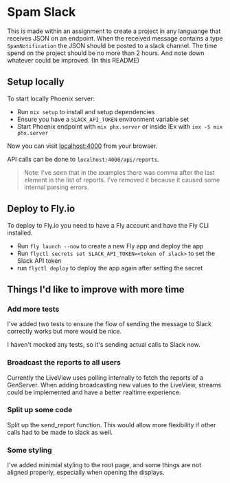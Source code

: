 # Spam Slack

This is made within an assignment to create a project in any languange that receives JSON on an endpoint.
When the received message contains a type `SpamNotification` the JSON should be posted to a slack channel.
The time spend on the project should be no more than 2 hours. 
And note down whatever could be improved. (In this README)

## Setup locally

To start locally Phoenix server:

- Run `mix setup` to install and setup dependencies
- Ensure you have a `SLACK_API_TOKEN` environment variable set
- Start Phoenix endpoint with `mix phx.server` or inside IEx with `iex -S mix phx.server`

Now you can visit [localhost:4000](http://localhost:4000) from your browser.

API calls can be done to `localhost:4000/api/reports`.

> Note: I've seen that in the examples there was comma after the last element in
> the list of reports. I've removed it because it caused some internal parsing
> errors.

## Deploy to Fly.io

To deploy to Fly.io you need to have a Fly account and have the Fly CLI installed.

- Run `fly launch --now` to create a new Fly app and deploy the app
- Run `flyctl secrets set SLACK_API_TOKEN=<token of slack>` to set the Slack API
  token
- run `flyctl deploy` to deploy the app again after setting the secret

## Things I'd like to improve with more time

### Add more tests

I've added two tests to ensure the flow of sending the message to Slack
correctly works but more would be nice.

I haven't mocked any tests, so it's sending actual calls to Slack now.

### Broadcast the reports to all users

Currently the LiveView uses polling internally to fetch the reports of a
GenServer. When adding broadcasting new values to the LiveView, streams could
be implemented and have a better realtime experience.

### Split up some code

Split up the send_report function. This would allow more flexibility if other
calls had to be made to slack as well.

### Some styling

I've added minimial styling to the root page, and some things are not aligned
properly, especially when opening the displays.
